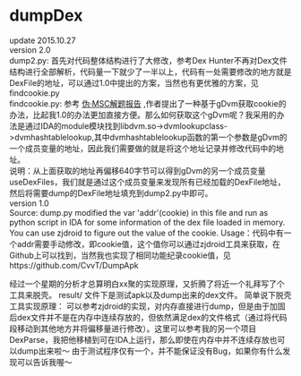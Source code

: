 # dumpDex
update 2015.10.27<br>
version 2.0<br>
dump2.py: 首先对代码整体结构进行了大修改，参考Dex Hunter不再对Dex文件结构进行全部解析，代码量一下就少了一半以上，代码有一处需要修改的地方就是DexFile的地址，可以通过1.0中提出的方案，当然也有更优雅的方案，见findcookie.py<br>
findcookie.py: 参考 [伪·MSC解题报告](http://bbs.pediy.com/showthread.php?t=197244) ,作者提出了一种基于gDvm获取cookie的办法，比起我1.0的办法更加直接方便。那么如何获取这个gDvm呢？我采用的办法是通过IDA的module模块找到libdvm.so->dvmlookupclass->dvmhashtablelookup,其中dvmhashtablelookup函数的第一个参数是gDvm的一个成员变量的地址，因此我们需要做的就是将这个地址记录并修改代码中的地址。<br>
说明：从上面获取的地址再偏移640字节可以得到gDvm的另一个成员变量useDexFiles，我们就是通过这个成员变量来发现所有已经加载的DexFile地址，然后将需要dump的DexFile地址填充到dump2.py中即可。<br>
version 1.0<br>
Source: dump.py modified the var 'addr'(cookie) in this file and run as python script in IDA for some information of the dex file loaded in memory. You can use zjdroid to figure out the value of the cookie.
Usage：代码中有一个addr需要手动修改，即cookie值，这个值你可以通过zjdroid工具来获取，在Github上可以找到，当然我也实现了相同功能纪录cookie值，见https://github.com/CvvT/DumpApk

经过一个星期的分析才总算明白xx聚的实现原理，又折腾了将近一个礼拜写了个工具来脱壳。 result/ 文件下是测试apk以及dump出来的dex文件。
简单说下脱壳工具实现原理： 可以参考zjdroid的实现，对内存直接进行dump，但是由于加固后dex文件并不是在内存中连续存放的，但依然满足dex的文件格式（通过将代码段移动到其他地方并将偏移量进行修改）。这里可以参考我的另一个项目DexParse，我把他移植到可在IDA上运行，那么即使在内存中并不连续存放也可以dump出来啦～
由于测试程序仅有一个，并不能保证没有Bug，如果你有什么发现可以告诉我喔～

